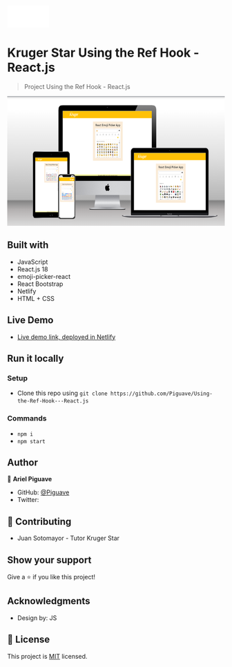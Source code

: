 <img src="./src/assets/logo_kruger_.png" height="50px">

# Kruger Star Using the Ref Hook - React.js

> Project Using the Ref Hook - React.js

<img src="./src/assets/playground.png" height="300px">

## Built with 

- JavaScript
- React.js 18
- emoji-picker-react
- React Bootstrap
- Netlify 
- HTML + CSS

## Live Demo

- [Live demo link, deployed in Netlify](https://react-emoji-picker-app.netlify.app/)
## Run it locally

 ### Setup

 - Clone this repo using `git clone https://github.com/Piguave/Using-the-Ref-Hook---React.js`

 ### Commands

 - `npm i`
 - `npm start`

## Author

👤 **Ariel Piguave**

- GitHub: [@Piguave](https://github.com/Piguave)
- Twitter: 

## 🤝 Contributing

- Juan Sotomayor - Tutor Kruger Star

## Show your support

Give a ⭐ if you like this project!

## Acknowledgments

- Design by: JS

## 📝 License

This project is [MIT](./MIT.md) licensed.
